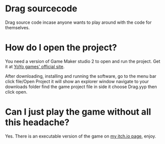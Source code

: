 # Drag sourcecode
Drag source code incase anyone wants to play around with the code for themselves.

# How do I open the project?
You need a version of Game Maker studio 2 to open and run the project. Get it at [YoYo games' official site](https://www.yoyogames.com/en/get).

After downloading, installing and running the software, go to the menu bar click file/Open Project it will show an explorer window navigate to your downloads folder find the game project file in side it choose Drag.yyp then click open.

# Can I just play the game without all this headache?
Yes. There is an executable version of the game on [my itch.io page](https://moonmoth.itch.io/), enjoy.
